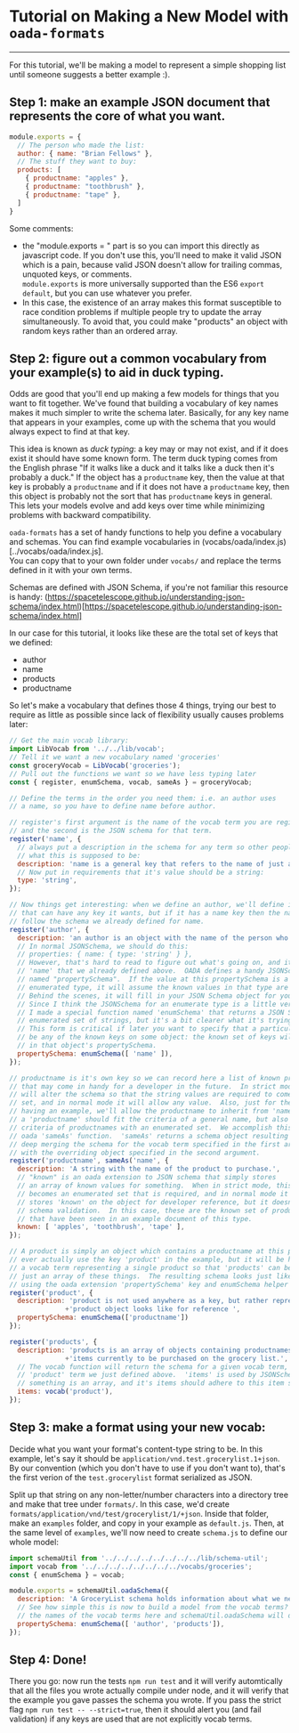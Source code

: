 # Tutorial on Making a New Model with `oada-formats`
---------------------------------------------------

For this tutorial, we'll be making a model to represent a simple shopping list until
someone suggests a better example :).

## Step 1: make an example JSON document that represents the core of what you want.
```javascript
module.exports = {
  // The person who made the list:
  author: { name: "Brian Fellows" },
  // The stuff they want to buy:
  products: [
    { productname: "apples" },
    { productname: "toothbrush" },
    { productname: "tape" },
  ]
}
```
Some comments:
* the "module.exports = " part is so you can import this directly as javascript code.
  If you don't use this, you'll need to make it valid JSON which is a pain, because
  valid JSON doesn't allow for trailing commas, unquoted keys, or comments.  
  `module.exports` is more universally supported than the ES6 `export default`, but you can
  use whatever you prefer.
* In this case, the existence of an array makes this format susceptible to race condition
  problems if multiple people try to update the array simultaneously.  To avoid that, you
  could make "products" an object with random keys rather than an ordered array.


## Step 2: figure out a common vocabulary from your example(s) to aid in duck typing.

Odds are good that you'll end up making a few models for things that you want to fit 
together.  We've found that building a vocabulary of key names makes it much simpler
to write the schema later.  Basically, for any key name that appears in your examples,
come up with the schema that you would always expect to find at that key.

This idea is known as *duck typing*: a key may or may not exist, and if it does exist it 
should have some known form.  The term duck typing comes from the English phrase
"If it walks like a duck and it talks like a duck then it's probably a duck."  If the
object has a `productname` key, then the value at that key is probably a `productname`
and if it does not have a `productname` key, then this object is probably not the sort
that has `productname` keys in general.  This lets your models evolve and add keys
over time while minimizing problems with backward compatibility.

`oada-formats` has a set of handy functions to help you define a vocabulary and schemas.
You can find example vocabularies in (vocabs/oada/index.js)[../vocabs/oada/index.js].  
You can copy that to your own folder under `vocabs/` and replace the terms defined in it
with your own terms.  

Schemas are defined with JSON Schema, if you're not familiar this resource is handy:
(https://spacetelescope.github.io/understanding-json-schema/index.html)[https://spacetelescope.github.io/understanding-json-schema/index.html]

In our case for this tutorial, it looks like these are the total set of keys that we 
defined:
* author
* name
* products
* productname

So let's make a vocabulary that defines those 4 things, trying our best to require as little
as possible since lack of flexibility usually causes problems later:

```javascript
// Get the main vocab library:
import LibVocab from '../../lib/vocab';
// Tell it we want a new vocabulary named 'groceries'
const groceryVocab = LibVocab('groceries');
// Pull out the functions we want so we have less typing later
const { register, enumSchema, vocab, sameAs } = groceryVocab;

// Define the terms in the order you need them: i.e. an author uses
// a name, so you have to define name before author.

// register's first argument is the name of the vocab term you are registering,
// and the second is the JSON schema for that term.
register('name', {
  // always put a description in the schema for any term so other people know
  // what this is supposed to be:
  description: 'name is a general key that refers to the name of just about anything.',
  // Now put in requirements that it's value should be a string:
  type: 'string',
});

// Now things get interesting: when we define an author, we'll define it as an object
// that can have any key it wants, but if it has a name key then the name key should 
// follow the schema we already defined for name.
register('author', {
  description: 'an author is an object with the name of the person who created this grocery list.',
  // In normal JSONSchema, we should do this:
  // properties: { name: { type: 'string' } },
  // However, that's hard to read to figure out what's going on, and it fails to re-use the
  // 'name' that we already defined above.  OADA defines a handy JSONSchema extension key
  // named "propertySchema".  If the value at this propertySchema is a schema for an
  // enumerated type, it will assume the known values in that type are vocabulary terms.  
  // Behind the scenes, it will fill in your JSON Schema object for you from the vocabulary!
  // Since I think the JSONSchema for an enumerate type is a little verbose and unclear, 
  // I made a special function named 'enumSchema' that returns a JSON Schema for an 
  // enumerated set of strings, but it's a bit clearer what it's trying to accomplish.
  // This form is critical if later you want to specify that a particular value may
  // be any of the known keys on some object: the known set of keys will be stored
  // in that object's propertySchema.
  propertySchema: enumSchema([ 'name' ]),
});

// productname is it's own key so we can record here a list of known productnames since
// that may come in handy for a developer in the future.  In strict mode the validator
// will alter the schema so that the string values are required to come from the known
// set, and in normal mode it will allow any value.  Also, just for the purposes of
// having an example, we'll allow the productname to inherit from 'name': i.e. 
// a 'productname' should fit the criteria of a general name, but also more specific
// criteria of productnames with an enumerated set.  We accomplish this with the
// oada 'sameAs' function.  'sameAs' returns a schema object resulting from
// deep merging the schema for the vocab term specified in the first argument
// with the overriding object specified in the second argument.
register('productname', sameAs('name', {
  description: 'A string with the name of the product to purchase.',
  // "known" is an oada extension to JSON schema that simply stores
  // an array of known values for something.  When in strict mode, this set
  // becomes an enumerated set that is required, and in normal mode it just
  // stores 'known' on the object for developer reference, but it doesn't affect the 
  // schema validation.  In this case, these are the known set of productname's
  // that have been seen in an example document of this type.
  known: [ 'apples', 'toothbrush', 'tape' ],
});

// A product is simply an object which contains a productname at this point.  We don't
// ever actually use the key 'product' in the example, but it will be helpful to make
// a vocab term representing a single product so that 'products' can be defined as
// just an array of these things.  The resulting schema looks just like the author schema,
// using the oada extension 'propertySchema' key and enumSchema helper function.
register('product', {
  description: 'product is not used anywhere as a key, but rather represents what a single '
              +'product object looks like for reference ',
  propertySchema: enumSchema(['productname'])
});

register('products', {
  description: 'products is an array of objects containing productnames, representing all the '
              +'items currently to be purchased on the grocery list.',
  // The vocab function will return the schema for a given vocab term, in this case, the
  // 'product' term we just defined above.  'items' is used by JSONSchema to indicate that
  // something is an array, and it's items should adhere to this item schema.
  items: vocab('product'), 
});
```

## Step 3: make a format using your new vocab:
Decide what you want your format's content-type string to be.  In this example,
let's say it should be `application/vnd.test.grocerylist.1+json`.  By our convention
(which you don't have to use if you don't want to), that's the first verion of
the `test.grocerylist` format serialized as JSON.  

Split up that string on any non-letter/number characters into a directory tree and
make that tree under `formats/`.  In this case, we'd create
`formats/application/vnd/test/grocerylist/1/+json`.  Inside that folder, make 
an `examples` folder, and copy in your example as `default.js`.  Then, at the 
same level of `examples`, we'll now need to create `schema.js` to define our
whole model:

```javascript
import schemaUtil from '../../../../../../../../lib/schema-util';
import vocab from '../../../../../../../../vocabs/groceries';
const { enumSchema } = vocab;

module.exports = schemaUtil.oadaSchema({
  description: 'A GroceryList schema holds information about what we need to buy this week at the store',
  // See how simple this is now to build a model from the vocab terms?  Just put
  // the names of the vocab terms here and schemaUtil.oadaSchema will do the rest.
  propertySchema: enumSchema([ 'author', 'products']),
});
```

## Step 4: Done!
There you go: now run the tests `npm run test` and it will verify automtically
that all the files you wrote actually compile under node, and it will
verify that the example you gave passes the schema you wrote.  If you pass
the strict flag `npm run test -- --strict=true`, then it should alert you 
(and fail validation) if any keys are used that are not explicitly vocab terms.
